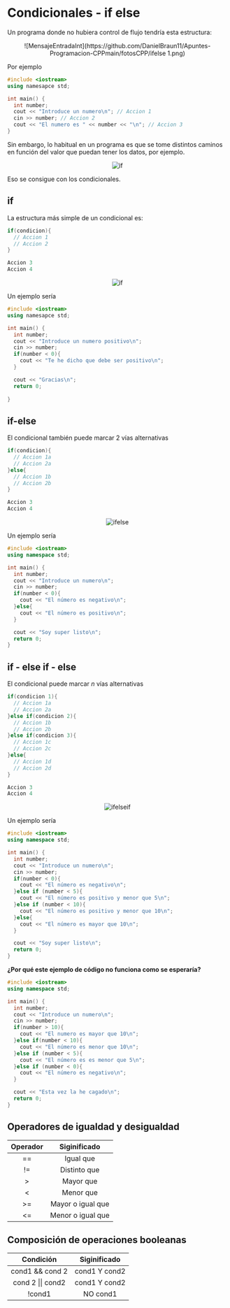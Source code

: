 # Condicionales - if else

Un programa donde no hubiera control de flujo tendría esta estructura:
<p align="center">
![MensajeEntradaInt](https://github.com/DanielBraun11/Apuntes-Programacion-CPPmain/fotosCPP/ifelse 1.png)

Por ejemplo

```cpp
#include <iostream>
using namesapce std;

int main() {
  int number;
  cout << "Introduce un numero\n"; // Accion 1
  cin >> number; // Accion 2
  cout << "El numero es " << number << "\n"; // Accion 3
}
``` 

Sin embargo, lo habitual en un programa es que se tome distintos caminos en función del valor que puedan tener los datos, por ejemplo.
<p align="center">
<img src="./images/if.png" alt="if"/>
</p>

Eso se consigue con los condicionales. 

## if

La estructura más simple de un condicional es:

```cpp
if(condicion){
  // Accion 1
  // Accion 2
}

Accion 3
Accion 4
```
<p align="center">
<img src="./images/ifsimple.png" alt="if"/>
</p>

Un ejemplo sería

```cpp
#include <iostream>
using namesapce std;

int main() {
  int number;
  cout << "Introduce un numero positivo\n";
  cin >> number;
  if(number < 0){
    cout << "Te he dicho que debe ser positivo\n";
  }

  cout << "Gracias\n";
  return 0;
  
}
```

## if-else

El condicional también puede marcar 2 vías alternativas

```cpp
if(condicion){
  // Accion 1a
  // Accion 2a
}else{
  // Accion 1b
  // Accion 2b
}

Accion 3
Accion 4
```

<p align="center">
<img src="./images/ifelse.png" alt="ifelse"/>
</p>

Un ejemplo sería

```cpp
#include <iostream>
using namespace std;

int main() {
  int number;
  cout << "Introduce un numero\n";
  cin >> number;
  if(number < 0){
    cout << "El número es negativo\n";
  }else{
    cout << "El número es positivo\n";
  }

  cout << "Soy super listo\n";
  return 0;
}
```

## if - else if - else

El condicional puede marcar _n_ vías alternativas

```cpp
if(condicion 1){
  // Accion 1a
  // Accion 2a
}else if(condicion 2){
  // Accion 1b
  // Accion 2b
}else if(condicion 3){
  // Accion 1c
  // Accion 2c
}else{
  // Accion 1d
  // Accion 2d
}

Accion 3
Accion 4
```

<p align="center">
<img src="./images/ifelseif.png" alt="ifelseif"/>
</p>

Un ejemplo sería

```cpp
#include <iostream>
using namespace std;

int main() {
  int number;
  cout << "Introduce un numero\n";
  cin >> number;
  if(number < 0){
    cout << "El número es negativo\n";
  }else if (number < 5){
    cout << "El número es positivo y menor que 5\n";
  }else if (number < 10){
    cout << "El número es positivo y menor que 10\n";
  }else{
    cout << "El número es mayor que 10\n";
  }

  cout << "Soy super listo\n";
  return 0;
}
```

**¿Por qué este ejemplo de código no funciona como se esperaría?**

```cpp
#include <iostream>
using namespace std;

int main() {
  int number;
  cout << "Introduce un numero\n";
  cin >> number;
  if(number > 10){
    cout << "El numero es mayor que 10\n";
  }else if(number < 10){
    cout << "El número es menor que 10\n";
  }else if (number < 5){
    cout << "El número es es menor que 5\n";
  }else if (number < 0){
    cout << "El número es negativo\n";
  }

  cout << "Esta vez la he cagado\n";
  return 0;
}
```

## Operadores de igualdad y desigualdad

|**Operador**|**Siginificado**   	|
|:--------:	|:-----------------:	|
|    ==    	|     Igual que     	|
|    !=    	|    Distinto que   	|
|     >    	|     Mayor que     	|
|     <    	|     Menor que     	|
|    >=    	| Mayor o igual que 	|
|    <=    	| Menor o igual que 	|

## Composición de operaciones booleanas

|   **Condición**   | **Siginificado** |
| :---------------: | :--------------: |
|  cond1 && cond 2  |  cond1 Y cond2   |
| cond 2 \|\| cond2 |  cond1 Y cond2   |
|      !cond1       |     NO cond1     |
